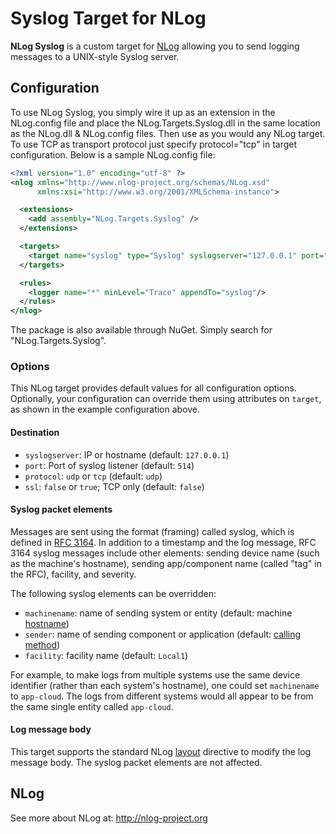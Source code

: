 Syslog Target for NLog
======================

**NLog Syslog** is a custom target for [NLog](http://nlog-project.org/) allowing you to send logging messages to a UNIX-style Syslog server.

## Configuration

To use NLog Syslog, you simply wire it up as an extension in the NLog.config file and place the NLog.Targets.Syslog.dll in the same location as the NLog.dll & NLog.config files. Then use as you would any NLog target. To use TCP as transport protocol just specify protocol="tcp" in target configuration. Below is a sample NLog.config file:

```xml
<?xml version="1.0" encoding="utf-8" ?>
<nlog xmlns="http://www.nlog-project.org/schemas/NLog.xsd"
      xmlns:xsi="http://www.w3.org/2001/XMLSchema-instance">

  <extensions>
    <add assembly="NLog.Targets.Syslog" />
  </extensions>

  <targets>
    <target name="syslog" type="Syslog" syslogserver="127.0.0.1" port="514" facility="Local7" sender="MyProgram" layout="[CustomPrefix] ${machinename} ${message}" />
  </targets>

  <rules>
    <logger name="*" minLevel="Trace" appendTo="syslog"/>
  </rules>
</nlog>
```
The package is also available through NuGet. Simply search for "NLog.Targets.Syslog".


### Options

This NLog target provides default values for all configuration options.
Optionally, your configuration can override them using attributes on
`target`, as shown in the example configuration above.

#### Destination

* `syslogserver`: IP or hostname (default: `127.0.0.1`)
* `port`: Port of syslog listener (default: `514`)
* `protocol`: `udp` or `tcp` (default: `udp`)
* `ssl`: `false` or `true`; TCP only (default: `false`)

#### Syslog packet elements

Messages are sent using the format (framing) called syslog, which is
defined in [RFC 3164](http://www.ietf.org/rfc/rfc3164.txt). In addition
to a timestamp and the log message, RFC 3164 syslog messages include
other elements: sending device name (such as the machine's hostname),
sending app/component name (called "tag" in the RFC), facility, and
severity.

The following syslog elements can be overridden:

* `machinename`: name of sending system or entity (default: machine 
  [hostname](http://msdn.microsoft.com/en-us/library/system.net.dns.gethostname(v=vs.110).aspx))
* `sender`: name of sending component or application (default: 
  [calling method](http://msdn.microsoft.com/en-us/library/system.reflection.assembly.getcallingassembly(v=vs.110).aspx))
* `facility`: facility name (default: `Local1`)

For example, to make logs from multiple systems use the same device
identifier (rather than each system's hostname), one could set
`machinename` to `app-cloud`. The logs from different systems would
all appear to be from the same single entity called `app-cloud`.

#### Log message body

This target supports the standard NLog 
[layout](https://github.com/NLog/NLog/wiki/Layouts) directive to modify
the log message body. The syslog packet elements are not affected.


## NLog

See more about NLog at: http://nlog-project.org
